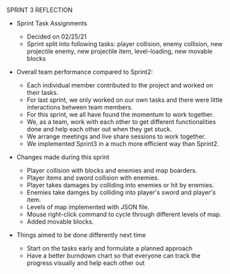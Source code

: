 SPRINT 3 REFLECTION

- Sprint Task Assignments
  * Decided on 02/25/21
  * Sprint split into following tasks: player collision, enemy collision, new projectile enemy, new projectile item, level-loading, new movable blocks
 
- Overall team performance compared to Sprint2:
  * Each individual member contributed to the project and worked on their tasks.
  * For last sprint, we only worked on our own tasks and there were little interactions between team members.
  * For this sprint, we all have found the momentum to work together.
  * We, as a team, work with each other to get different functionalities done and help each other out when they get stuck.
  * We arrange meetings and live share sessions to work together.
  * We implemented Sprint3 in a much more efficient way than Sprint2. 
  
- Changes made during this sprint
  * Player collision with blocks and enemies and map boarders.
  * Player items and sword collision with enemies.
  * Player takes damages by colliding into enemies or hit by enemies.
  * Enemies take damges by colliding into player's sword and player's item.
  * Levels of map implemented with JSON file.
  * Mouse right-click command to cycle through different levels of map.
  * Added movable blocks.
  
- Things aimed to be done differently next time
  * Start on the tasks early and formulate a planned approach
  * Have a better burndown chart so that everyone can track the progress visually and help each other out










